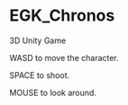 # EGK_Chronos
3D Unity Game
<p> WASD to move the character. </p>
<p> SPACE to shoot.</p>
<p> MOUSE to look around.</p>
